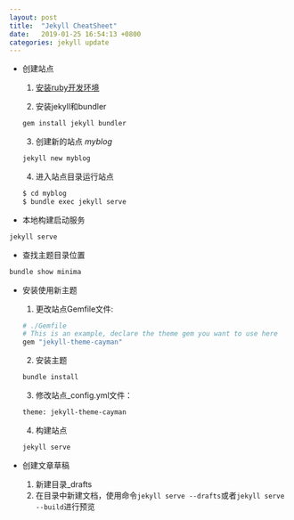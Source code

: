 ```yaml
---
layout: post
title:  "Jekyll CheatSheet"
date:   2019-01-25 16:54:13 +0800
categories: jekyll update
---
```


* 创建站点
  1. [安装ruby开发环境](https://jekyllrb.com/docs/installation/)

  2. 安装jekyll和bundler
  ```bash
  gem install jekyll bundler
  ```
  3. 创建新的站点 _myblog_
  ```bash
  jekyll new myblog
  ```
  4. 进入站点目录运行站点
  ```bash
  $ cd myblog
  $ bundle exec jekyll serve
  ```

* 本地构建启动服务
```bash
jekyll serve
```

* 查找主题目录位置
```bash
bundle show minima
```

* 安装使用新主题
  1. 更改站点Gemfile文件:
  ```bash
  # ./Gemfile
  # This is an example, declare the theme gem you want to use here
  gem "jekyll-theme-cayman"
  ```
  2. 安装主题
  ```bash
  bundle install
  ```
  3. 修改站点_config.yml文件：
  ```bash
  theme: jekyll-theme-cayman
  ```
  4. 构建站点
  ```bash
  jekyll serve
  ```

* 创建文章草稿
  1. 新建目录_drafts
  2. 在目录中新建文档，使用命令`jekyll serve --drafts`或者`jekyll serve --build`进行预览


[jekyll-docs]: https://jekyllrb.com/docs/home
[jekyll-gh]:   https://github.com/jekyll/jekyll
[jekyll-talk]: https://talk.jekyllrb.com/
